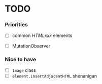 # TODO

### Priorities

- [ ] common *HTMLxxx* elements
- [ ] MutationObserver


### Nice to have
- [ ] `Image` class
- [ ] `element.insertAdjacentHTML` shenanigan
